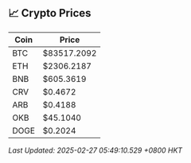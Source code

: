 ## 📈 Crypto Prices

| Coin | Price |
| ---- | ----- |
| BTC | $83517.2092 |
| ETH | $2306.2187 |
| BNB | $605.3619 |
| CRV | $0.4672 |
| ARB | $0.4188 |
| OKB | $45.1040 |
| DOGE | $0.2024 |

_Last Updated: 2025-02-27 05:49:10.529 +0800 HKT_